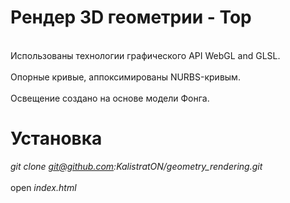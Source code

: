 # Рендер 3D геометрии - Тор
<br />
Использованы технологии графического API WebGL and GLSL.
<br />
<br />
Опорные кривые, аппоксимированы NURBS-кривым.
<br />
<br />
Освещение создано на основе модели Фонга.

# Установка
<i>git clone git@github.com:KalistratON/geometry_rendering.git</i>
<br />
<br />
open <i>index.html</i>